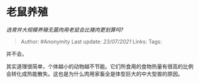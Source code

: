 # 老鼠养殖
*选育并大规模养殖无菌肉用老鼠会比猪肉更划算吗?*

> Author: #Anonymity
Last update: *23/07/2021* 
Links: 
Tags:  

 
并不会。  
  
其实道理很简单，个体越小的动物越不节能。它们所食用的食物热量有很高的比例会转化成热能散失。这也是为什么肉用家畜全是体型巨大的中大型兽的原因。


